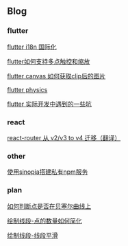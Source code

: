 ## Blog

### flutter

[flutter i18n 国际化](https://github.com/jindada/blog/issues/12)

[flutter如何支持多点触控和缩放](https://github.com/jindada/blog/issues/10)

[flutter canvas 如何获取clip后的图片](https://github.com/jindada/blog/issues/15)

[flutter physics](https://github.com/jindada/blog/issues/13)

[flutter 实际开发中遇到的一些坑](https://github.com/jindada/blog/issues/14)

### react

[react-router 从 v2/v3 to v4 迁移（翻译）](https://github.com/jindada/blog/issues/6)

### other

[使用sinopia搭建私有npm服务](https://github.com/jindada/blog/issues/1)

### plan

[如何判断点是否在贝塞尔曲线上]()

[绘制线段-点的数量如何简化]()

[绘制线段-线段平滑]()

